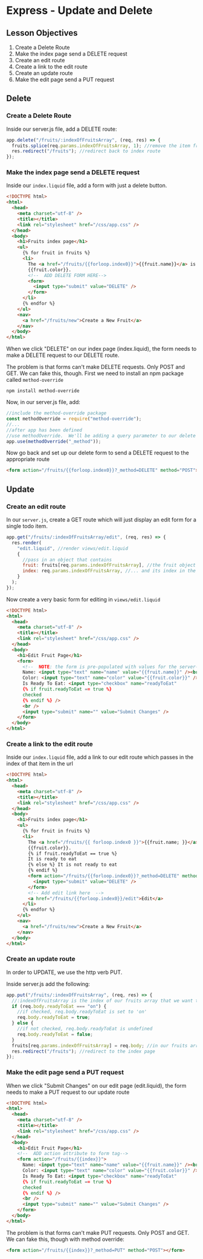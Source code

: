 # Express - Update and Delete

## Lesson Objectives

1. Create a Delete Route
1. Make the index page send a DELETE request
1. Create an edit route
1. Create a link to the edit route
1. Create an update route
1. Make the edit page send a PUT request

## Delete

### Create a Delete Route

Inside our server.js file, add a DELETE route:

```javascript
app.delete("/fruits/:indexOfFruitsArray", (req, res) => {
  fruits.splice(req.params.indexOfFruitsArray, 1); //remove the item from the array
  res.redirect("/fruits"); //redirect back to index route
});
```


### Make the index page send a DELETE request

Inside our `index.liquid` file, add a form with just a delete button.

```html
<!DOCTYPE html>
<html>
  <head>
    <meta charset="utf-8" />
    <title></title>
    <link rel="stylesheet" href="/css/app.css" />
  </head>
  <body>
    <h1>Fruits index page</h1>
    <ul>
      {% for fruit in fruits %}
      <li>
        The <a href="/fruits/{{forloop.index0}}">{{fruit.name}}</a> is
        {{fruit.color}}.
        <!--  ADD DELETE FORM HERE-->
        <form>
          <input type="submit" value="DELETE" />
        </form>
      </li>
      {% endfor %}
    </ul>
    <nav>
      <a href="/fruits/new">Create a New Fruit</a>
    </nav>
  </body>
</html>
```

When we click "DELETE" on our index page (index.liquid), the form needs to make a DELETE request to our DELETE route.

The problem is that forms can't make DELETE requests. Only POST and GET. We can fake this, though. First we need to install an npm package called `method-override`

```
npm install method-override
```

Now, in our server.js file, add:

```javascript
//include the method-override package
const methodOverride = require("method-override");
//...
//after app has been defined
//use methodOverride.  We'll be adding a query parameter to our delete form named _method
app.use(methodOverride("_method"));
```

Now go back and set up our delete form to send a DELETE request to the appropriate route

```html
<form action="/fruits/{{forloop.index0}}?_method=DELETE" method="POST"></form>
```

## Update

### Create an edit route

In our `server.js`, create a GET route which will just display an edit form for a single todo item.

```javascript
app.get("/fruits/:indexOfFruitsArray/edit", (req, res) => {
  res.render(
    "edit.liquid", //render views/edit.liquid
    {
      //pass in an object that contains
      fruit: fruits[req.params.indexOfFruitsArray], //the fruit object
      index: req.params.indexOfFruitsArray, //... and its index in the array
    }
  );
});
```

Now create a very basic form for editing in `views/edit.liquid`

```html
<!DOCTYPE html>
<html>
  <head>
    <meta charset="utf-8" />
    <title></title>
    <link rel="stylesheet" href="/css/app.css" />
  </head>
  <body>
    <h1>Edit Fruit Page</h1>
    <form>
      <!--  NOTE: the form is pre-populated with values for the server-->
      Name: <input type="text" name="name" value="{{fruit.name}}" /><br />
      Color: <input type="text" name="color" value="{{fruit.color}}" /><br />
      Is Ready To Eat: <input type="checkbox" name="readyToEat" 
      {% if fruit.readyToEat == true %}
      checked 
      {% endif %} />
      <br />
      <input type="submit" name="" value="Submit Changes" />
    </form>
  </body>
</html>
```

### Create a link to the edit route

Inside our `index.liquid` file, add a link to our edit route which passes in the index of that item in the url

```html
<!DOCTYPE html>
<html>
  <head>
    <meta charset="utf-8" />
    <title></title>
    <link rel="stylesheet" href="/css/app.css" />
  </head>
  <body>
    <h1>Fruits index page</h1>
    <ul>
      {% for fruit in fruits %}
      <li>
        The <a href="/fruits/{{ forloop.index0 }}">{{fruit.name; }}</a> is
        {{fruit.color}}. 
        {% if fruit.readyToEat == true %} 
        It is ready to eat 
        {% else %} It is not ready to eat 
        {% endif %}
        <form action="/fruits/{{forloop.index0}}?_method=DELETE" method="POST">
          <input type="submit" value="DELETE" />
        </form>
        <!-- Add edit link here  -->
        <a href="/fruits/{{forloop.index0}}/edit">Edit</a>
      </li>
      {% endfor %}
    </ul>
    <nav>
      <a href="/fruits/new">Create a New Fruit</a>
    </nav>
  </body>
</html>
```

### Create an update route

In order to UPDATE, we use the http verb PUT.

Inside server.js add the following:

```javascript
app.put("/fruits/:indexOfFruitsArray", (req, res) => {
  //:indexOfFruitsArray is the index of our fruits array that we want to change
  if (req.body.readyToEat === "on") {
    //if checked, req.body.readyToEat is set to 'on'
    req.body.readyToEat = true;
  } else {
    //if not checked, req.body.readyToEat is undefined
    req.body.readyToEat = false;
  }
  fruits[req.params.indexOfFruitsArray] = req.body; //in our fruits array, find the index that is specified in the url (:indexOfFruitsArray).  Set that element to the value of req.body (the input data)
  res.redirect("/fruits"); //redirect to the index page
});
```

### Make the edit page send a PUT request

When we click "Submit Changes" on our edit page (edit.liquid), the form needs to make a PUT request to our update route

```html
<!DOCTYPE html>
<html>
  <head>
    <meta charset="utf-8" />
    <title></title>
    <link rel="stylesheet" href="/css/app.css" />
  </head>
  <body>
    <h1>Edit Fruit Page</h1>
    <!--  ADD action attribute to form tag-->
    <form action="/fruits/{{index}}">
      Name: <input type="text" name="name" value="{{fruit.name}}" /><br />
      Color: <input type="text" name="color" value="{{fruit.color}}" /><br />
      Is Ready To Eat: <input type="checkbox" name="readyToEat" 
      {% if fruit.readyToEat == true %} 
      checked 
      {% endif %} />
      <br />
      <input type="submit" name="" value="Submit Changes" />
    </form>
  </body>
</html>
```

The problem is that forms can't make PUT requests. Only POST and GET. We can fake this, though with method override:

```html
<form action="/fruits/{{index}}?_method=PUT" method="POST"></form>
```
